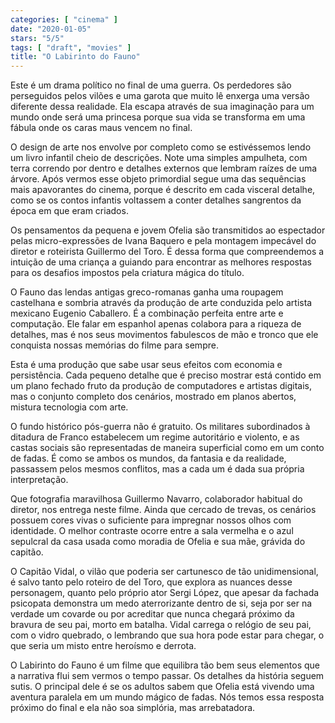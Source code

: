 ```yaml
---
categories: [ "cinema" ]
date: "2020-01-05"
stars: "5/5"
tags: [ "draft", "movies" ]
title: "O Labirinto do Fauno"
---
```

Este é um drama político no final de uma guerra. Os perdedores são
perseguidos pelos vilões e uma garota que muito lê enxerga uma versão
diferente dessa realidade. Ela escapa através de sua imaginação para
um mundo onde será uma princesa porque sua vida se transforma em uma
fábula onde os caras maus vencem no final.

O design de arte nos envolve por completo como se estivéssemos lendo
um livro infantil cheio de descrições. Note uma simples ampulheta, com
terra correndo por dentro e detalhes externos que lembram raízes de uma
árvore. Após vermos esse objeto primordial segue uma das sequências
mais apavorantes do cinema, porque é descrito em cada visceral detalhe,
como se os contos infantis voltassem a conter detalhes sangrentos da
época em que eram criados.

Os pensamentos da pequena e jovem Ofelia são transmitidos ao espectador
pelas micro-expressões de Ivana Baquero e pela montagem impecável do
diretor e roteirista Guillermo del Toro. É dessa forma que compreendemos
a intuição de uma criança a guiando para encontrar as melhores
respostas para os desafios impostos pela criatura mágica do título.

O Fauno das lendas antigas greco-romanas ganha uma roupagem castelhana
e sombria através da produção de arte conduzida pelo artista
mexicano Eugenio Caballero. É a combinação perfeita entre arte e
computação. Ele falar em espanhol apenas colabora para a riqueza de
detalhes, mas é nos seus movimentos fabulescos de mão e tronco que
ele conquista nossas memórias do filme para sempre.

Esta é uma produção que sabe usar seus efeitos com economia e
persistência. Cada pequeno detalhe que é preciso mostrar está contido
em um plano fechado fruto da produção de computadores e artistas
digitais, mas o conjunto completo dos cenários, mostrado em planos
abertos, mistura tecnologia com arte.

O fundo histórico pós-guerra não é gratuito. Os militares subordinados
à ditadura de Franco estabelecem um regime autoritário e violento,
e as castas sociais são representadas de maneira superficial como em um
conto de fadas. É como se ambos os mundos, da fantasia e da realidade,
passassem pelos mesmos conflitos, mas a cada um é dada sua própria
interpretação.

Que fotografia maravilhosa Guillermo Navarro, colaborador habitual
do diretor, nos entrega neste filme. Ainda que cercado de trevas, os
cenários possuem cores vivas o suficiente para impregnar nossos olhos
com identidade. O melhor contraste ocorre entre a sala vermelha e o azul
sepulcral da casa usada como moradia de Ofelia e sua mãe, grávida do
capitão.

O Capitão Vidal, o vilão que poderia ser cartunesco de tão
unidimensional, é salvo tanto pelo roteiro de del Toro, que explora
as nuances desse personagem, quanto pelo próprio ator Sergi López,
que apesar da fachada psicopata demonstra um medo aterrorizante dentro
de si, seja por ser na verdade um covarde ou por acreditar que nunca
chegará próximo da bravura de seu pai, morto em batalha. Vidal carrega
o relógio de seu pai, com o vidro quebrado, o lembrando que sua hora
pode estar para chegar, o que seria um misto entre heroísmo e derrota.

O Labirinto do Fauno é um filme que equilibra tão bem seus elementos
que a narrativa flui sem vermos o tempo passar. Os detalhes da história
seguem sutis. O principal dele é se os adultos sabem que Ofelia
está vivendo uma aventura paralela em um mundo mágico de fadas. Nós
temos essa resposta próximo do final e ela não soa simplória, mas
arrebatadora.
